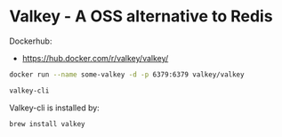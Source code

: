 # Valkey - A OSS alternative to Redis


Dockerhub:
- https://hub.docker.com/r/valkey/valkey/


``` bash
docker run --name some-valkey -d -p 6379:6379 valkey/valkey
```

``` bash
valkey-cli
```

Valkey-cli is installed by:

``` bash
brew install valkey
```
